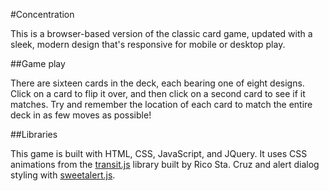 #Concentration

This is a browser-based version of the classic card game, updated with a sleek, modern design that's responsive for mobile or desktop play.


##Game play

There are sixteen cards in the deck, each bearing one of eight designs. Click on a card to flip it over, and then click on a second card to see if it matches. Try and remember the location of each card to match the entire deck in as few moves as possible!


##Libraries

This game is built with HTML, CSS, JavaScript, and JQuery. It uses CSS animations from the [transit.js](https://github.com/rstacruz/jquery.transit) library built by Rico Sta. Cruz and alert dialog styling with [sweetalert.js](https://github.com/t4t5/sweetalert).
